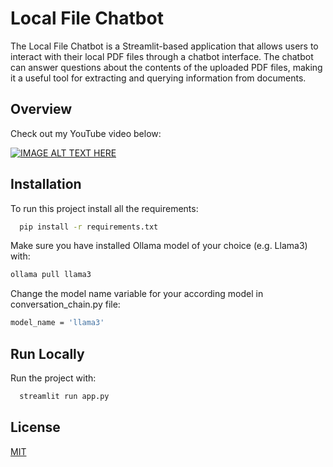 
# Local File Chatbot

The Local File Chatbot is a Streamlit-based application that allows users to interact with their local PDF files through a chatbot interface. The chatbot can answer questions about the contents of the uploaded PDF files, making it a useful tool for extracting and querying information from documents.

## Overview
Check out my YouTube video below:

[![IMAGE ALT TEXT HERE](https://img.youtube.com/vi/ySqWSsWC9iM/0.jpg)](https://www.youtube.com/watch?v=ySqWSsWC9iM)

## Installation

To run this project install all the requirements:

```bash
  pip install -r requirements.txt
```
Make sure you have installed Ollama model of your choice (e.g. Llama3) with:

```bash
ollama pull llama3
```

Change the model name variable for your according model in conversation_chain.py file:

```bash
model_name = 'llama3'
```



## Run Locally

Run the project with:

```bash
  streamlit run app.py
```
## License

[MIT](https://choosealicense.com/licenses/mit/)

